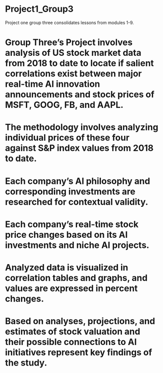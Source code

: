 # Project1_Group3
Project one group three consolidates lessons from modules 1-9. 
# Group Three’s Project involves analysis of US stock market data from 2018 to date to locate if salient correlations exist between major real-time AI innovation announcements and stock prices of MSFT, GOOG, FB, and AAPL.
# The methodology involves analyzing individual prices of these four against S&P index values from 2018 to date.
# Each company’s AI philosophy and corresponding investments are researched for contextual validity.
# Each company’s real-time stock price changes based on its AI investments and niche AI projects.
# Analyzed data is visualized in correlation tables and graphs, and values are expressed in percent changes.
# Based on analyses, projections, and estimates of stock valuation and their possible connections to AI initiatives represent key findings of the study.

